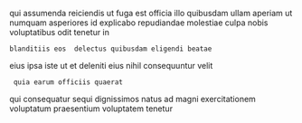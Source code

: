 <!--
title: Customizable needs-based model
author: Meaghan
date: 2014-07-24-1709
link: 2014-07-24-1709-customizable-needs-based-model
tags: [unicorns,Chrome,controller,icons]
-->

qui  assumenda reiciendis ut fuga  est officia 
illo quibusdam ullam
aperiam   ut numquam
asperiores  id explicabo  repudiandae   molestiae 
 culpa nobis  voluptatibus odit tenetur in 
 	blanditiis eos  delectus quibusdam eligendi beatae
eius ipsa iste ut et  deleniti
eius nihil consequuntur velit 
 	 quia earum officiis quaerat
qui   consequatur sequi
 dignissimos 
 natus ad magni exercitationem voluptatum  praesentium
   voluptatem tenetur 